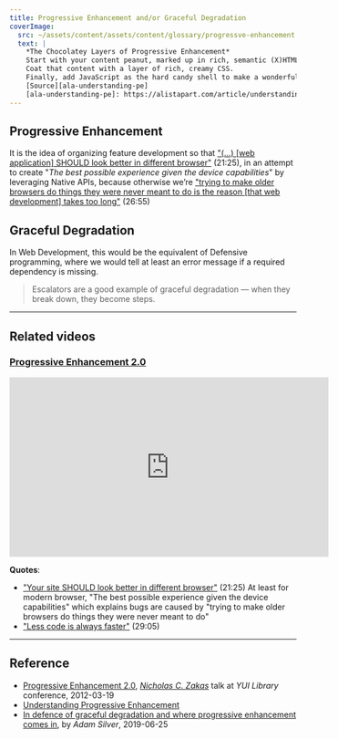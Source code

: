 ```yaml
---
title: Progressive Enhancement and/or Graceful Degradation
coverImage:
  src: ~/assets/content/assets/content/glossary/progressve-enhancement.webp
  text: |
    *The Chocolatey Layers of Progressive Enhancement*
    Start with your content peanut, marked up in rich, semantic (X)HTML.
    Coat that content with a layer of rich, creamy CSS.
    Finally, add JavaScript as the hard candy shell to make a wonderfully tasty treat (and keep it from melting in your hands).
    [Source][ala-understanding-pe]
    [ala-understanding-pe]: https://alistapart.com/article/understandingprogressiveenhancement/ 'A List Apart: Understanding Progressive Enhancement'
---
```


[ncz-home]: https://humanwhocodes.com/
[yt-nczonline-progressive-enhancement]:
  https://www.youtube.com/watch?v=hdTxeR90_1E
  'Nicholas Zakas: Progressive Enhancement 2.0'
[ala-understanding-pe]:
  https://alistapart.com/article/understandingprogressiveenhancement/
  'A List Apart: Understanding Progressive Enhancement'

## Progressive Enhancement

It is the idea of organizing feature development so that
["(...) \[web application\] SHOULD look better in different browser"](https://youtu.be/hdTxeR90_1E?t=1285)
(21:25), in an attempt to create "_The best possible experience given the device
capabilities_" by leveraging Native APIs, because otherwise we’re
["trying to make older browsers do things they were never meant to do is the reason \[that web development\] takes too long"](https://youtu.be/hdTxeR90_1E?t=1615)
(26:55)

## Graceful Degradation

In Web Development, this would be the equivalent of Defensive programming, where
we would tell at least an error message if a required dependency is missing.

> Escalators are a good example of graceful degradation — when they break down,
> they become steps.

---

## Related videos

### [Progressive Enhancement 2.0][yt-nczonline-progressive-enhancement]

<iframe width="560" height="315" src="https://www.youtube.com/embed/hdTxeR90_1E" frameborder="0" allow="accelerometer; autoplay; clipboard-write; encrypted-media; gyroscope; picture-in-picture" allowfullscreen></iframe>

**Quotes**:

- ["Your site SHOULD look better in different browser"](https://youtu.be/hdTxeR90_1E?t=1285)
  (21:25) At least for modern browser, "The best possible experience given the
  device capabilities" which explains bugs are caused by "trying to make older
  browsers do things they were never meant to do"
- ["Less code is always faster"](https://youtu.be/hdTxeR90_1E?t=1750) (29:05)

---

## Reference

- [Progressive Enhancement 2.0][yt-nczonline-progressive-enhancement],
  _[Nicholas C. Zakas][ncz-home]_ talk at _YUI Library_ conference, 2012-03-19
- [Understanding Progressive Enhancement][ala-understanding-pe]
- [In defence of graceful degradation and where progressive enhancement comes in](https://adamsilver.io/articles/in-defence-of-graceful-degradation-and-where-progressive-enhancement-comes-in/),
  by _Adam Silver_, 2019-06-25
